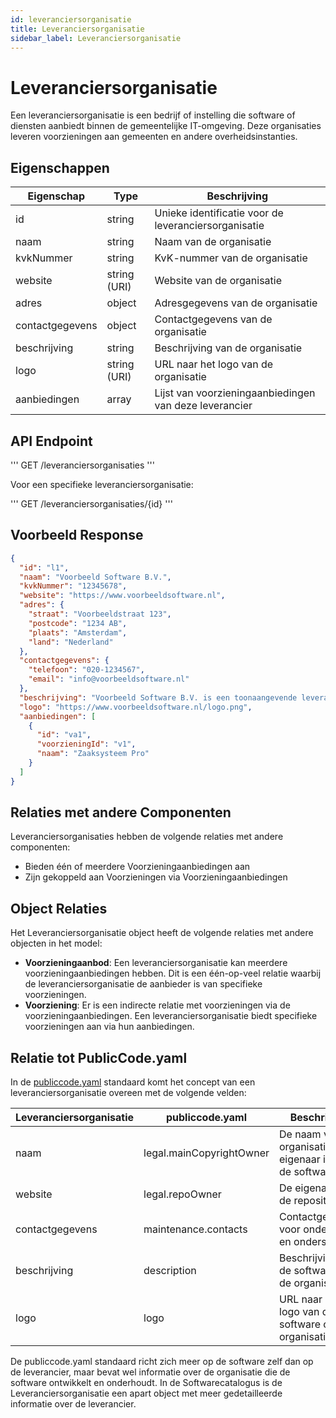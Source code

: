 ```yaml
---
id: leveranciersorganisatie
title: Leveranciersorganisatie
sidebar_label: Leveranciersorganisatie
---
```


# Leveranciersorganisatie

Een leveranciersorganisatie is een bedrijf of instelling die software of diensten aanbiedt binnen de gemeentelijke IT-omgeving. Deze organisaties leveren voorzieningen aan gemeenten en andere overheidsinstanties.

## Eigenschappen

| Eigenschap | Type | Beschrijving |
|------------|------|-------------|
| id | string | Unieke identificatie voor de leveranciersorganisatie |
| naam | string | Naam van de organisatie |
| kvkNummer | string | KvK-nummer van de organisatie |
| website | string (URI) | Website van de organisatie |
| adres | object | Adresgegevens van de organisatie |
| contactgegevens | object | Contactgegevens van de organisatie |
| beschrijving | string | Beschrijving van de organisatie |
| logo | string (URI) | URL naar het logo van de organisatie |
| aanbiedingen | array | Lijst van voorzieningaanbiedingen van deze leverancier |

## API Endpoint

'''
GET /leveranciersorganisaties
'''

Voor een specifieke leveranciersorganisatie:

'''
GET /leveranciersorganisaties/{id}
'''

## Voorbeeld Response

```json
{
  "id": "l1",
  "naam": "Voorbeeld Software B.V.",
  "kvkNummer": "12345678",
  "website": "https://www.voorbeeldsoftware.nl",
  "adres": {
    "straat": "Voorbeeldstraat 123",
    "postcode": "1234 AB",
    "plaats": "Amsterdam",
    "land": "Nederland"
  },
  "contactgegevens": {
    "telefoon": "020-1234567",
    "email": "info@voorbeeldsoftware.nl"
  },
  "beschrijving": "Voorbeeld Software B.V. is een toonaangevende leverancier van gemeentelijke software.",
  "logo": "https://www.voorbeeldsoftware.nl/logo.png",
  "aanbiedingen": [
    {
      "id": "va1",
      "voorzieningId": "v1",
      "naam": "Zaaksysteem Pro"
    }
  ]
}
```

## Relaties met andere Componenten

Leveranciersorganisaties hebben de volgende relaties met andere componenten:

- Bieden één of meerdere Voorzieningaanbiedingen aan
- Zijn gekoppeld aan Voorzieningen via Voorzieningaanbiedingen

## Object Relaties

Het Leveranciersorganisatie object heeft de volgende relaties met andere objecten in het model:

- **Voorzieningaanbod**: Een leveranciersorganisatie kan meerdere voorzieningaanbiedingen hebben. Dit is een één-op-veel relatie waarbij de leveranciersorganisatie de aanbieder is van specifieke voorzieningen.
- **Voorziening**: Er is een indirecte relatie met voorzieningen via de voorzieningaanbiedingen. Een leveranciersorganisatie biedt specifieke voorzieningen aan via hun aanbiedingen.

## Relatie tot PublicCode.yaml

In de [publiccode.yaml](https://github.com/publiccodeyml/publiccode.yaml) standaard komt het concept van een leveranciersorganisatie overeen met de volgende velden:

| Leveranciersorganisatie | publiccode.yaml | Beschrijving |
|-------------------------|-----------------|--------------|
| naam | legal.mainCopyrightOwner | De naam van de organisatie die eigenaar is van de software |
| website | legal.repoOwner | De eigenaar van de repository |
| contactgegevens | maintenance.contacts | Contactgegevens voor onderhoud en ondersteuning |
| beschrijving | description | Beschrijving van de software en de organisatie |
| logo | logo | URL naar het logo van de software of organisatie |

De publiccode.yaml standaard richt zich meer op de software zelf dan op de leverancier, maar bevat wel informatie over de organisatie die de software ontwikkelt en onderhoudt. In de Softwarecatalogus is de Leveranciersorganisatie een apart object met meer gedetailleerde informatie over de leverancier. 